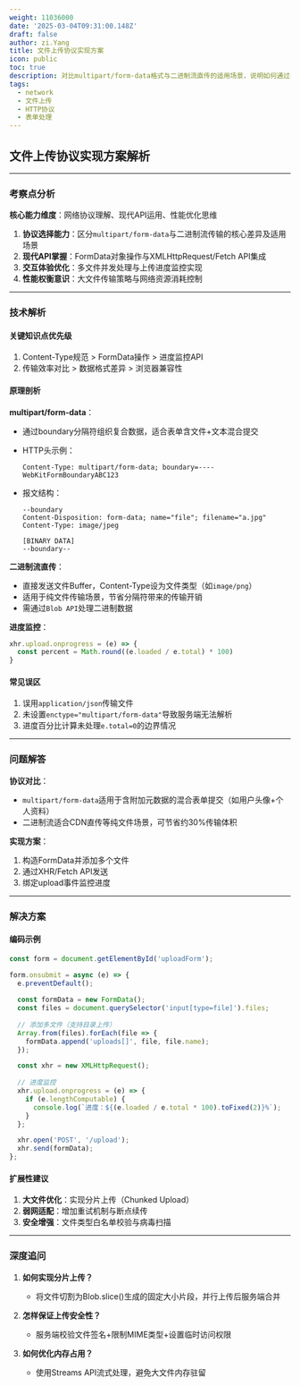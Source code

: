 ```yaml
---
weight: 11036000
date: '2025-03-04T09:31:00.148Z'
draft: false
author: zi.Yang
title: 文件上传协议实现方案
icon: public
toc: true
description: 对比multipart/form-data格式与二进制流直传的适用场景，说明如何通过FormData对象实现多文件上传及进度监控功能。
tags:
  - network
  - 文件上传
  - HTTP协议
  - 表单处理
---
```


## 文件上传协议实现方案解析

---

### 考察点分析

**核心能力维度**：网络协议理解、现代API运用、性能优化思维  

1. **协议选择能力**：区分`multipart/form-data`与二进制流传输的核心差异及适用场景  
2. **现代API掌握**：FormData对象操作与XMLHttpRequest/Fetch API集成  
3. **交互体验优化**：多文件并发处理与上传进度监控实现  
4. **性能权衡意识**：大文件传输策略与网络资源消耗控制  

---

### 技术解析

#### 关键知识点优先级

1. Content-Type规范 > FormData操作 > 进度监控API  
2. 传输效率对比 > 数据格式差异 > 浏览器兼容性  

#### 原理剖析

**multipart/form-data**：

- 通过boundary分隔符组织复合数据，适合表单含文件+文本混合提交
- HTTP头示例：

  ```http
  Content-Type: multipart/form-data; boundary=----WebKitFormBoundaryABC123
  ```

- 报文结构：

  ```
  --boundary
  Content-Disposition: form-data; name="file"; filename="a.jpg"
  Content-Type: image/jpeg
  
  [BINARY DATA]
  --boundary--
  ```

**二进制流直传**：

- 直接发送文件Buffer，Content-Type设为文件类型（如`image/png`）
- 适用于纯文件传输场景，节省分隔符带来的传输开销
- 需通过`Blob API`处理二进制数据

**进度监控**：

```javascript
xhr.upload.onprogress = (e) => {
  const percent = Math.round((e.loaded / e.total) * 100)
}
```

#### 常见误区

1. 误用`application/json`传输文件  
2. 未设置`enctype="multipart/form-data"`导致服务端无法解析  
3. 进度百分比计算未处理`e.total=0`的边界情况  

---

### 问题解答

**协议对比**：

- `multipart/form-data`适用于含附加元数据的混合表单提交（如用户头像+个人资料）
- 二进制流适合CDN直传等纯文件场景，可节省约30%传输体积

**实现方案**：

1. 构造FormData并添加多个文件
2. 通过XHR/Fetch API发送
3. 绑定upload事件监控进度

---

### 解决方案

#### 编码示例

```javascript
const form = document.getElementById('uploadForm');

form.onsubmit = async (e) => {
  e.preventDefault();
  
  const formData = new FormData();
  const files = document.querySelector('input[type=file]').files;
  
  // 添加多文件（支持目录上传）
  Array.from(files).forEach(file => {
    formData.append('uploads[]', file, file.name); 
  });

  const xhr = new XMLHttpRequest();
  
  // 进度监控
  xhr.upload.onprogress = (e) => {
    if (e.lengthComputable) {
      console.log(`进度：${(e.loaded / e.total * 100).toFixed(2)}%`);
    }
  };

  xhr.open('POST', '/upload');
  xhr.send(formData);
};
```

#### 扩展性建议

1. **大文件优化**：实现分片上传（Chunked Upload）
2. **弱网适配**：增加重试机制与断点续传
3. **安全增强**：文件类型白名单校验与病毒扫描

---

### 深度追问

1. **如何实现分片上传？**  
   - 将文件切割为Blob.slice()生成的固定大小片段，并行上传后服务端合并

2. **怎样保证上传安全性？**  
   - 服务端校验文件签名+限制MIME类型+设置临时访问权限

3. **如何优化内存占用？**  
   - 使用Streams API流式处理，避免大文件内存驻留
